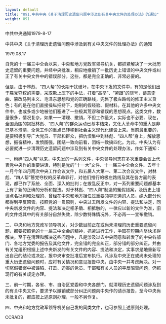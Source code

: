 ```yaml
---
layout: default
title: "891.中共中央《关于清理历史遗留问题中涉及到有关中央文件的处理办法》的通知"
weight: 891
---
```


中共中央通知1979-8-17

中共中央《关于清理历史遗留问题中涉及到有关中央文件的处理办法》的通知

1979.08.17

自党的十一届三中全会以来，中央和地方党政军领导机关，都抓紧解决了一大批历史遗留的重要问题，并经中央批准，相应地撤销了一批历史上错误的中央文件或纠正了有关中央文件中的错误部分。这些，都是完全正确的、非常必要的。

但是，由于林彪、“四人帮”的长期干扰破坏，在中央下发的文件中，有的是他们出于篡党夺权的需要，采取欺上压下的手法，打着“高举”、“紧跟”的旗号，蓄意歪曲、篡改马列主义、毛泽东思想和党的正确路线，兜售了极左路线的修正主义货色；有的是在他们直接操纵把持下，炮制的假经验、假材料。在其他的许多中央文件中，也或多或少地被他们塞进了一些极其荒谬和错误的思想观点。这类文件，数量很多，情况复杂，如果一一清理、撤销，不但工作量大，实际也不必要、现在，全国范围的揭批林彪、“四人帮”的群众运动已基本结束，文化大革命中的重大是非已基本澄清，全党工作的重点已转移到社会主义现代化建设上来。当前最重要的，是要积极引导广大党员、干部和群众，把仇恨集中到林彪、“四人帮”身上，解放思想，振奋精神，发愤图强，团结一致向前看，团结一致搞四化。为此，中央认为有必要就进一步清理历史遗留问题中涉及到有关中央文件的处理办法，作如下通知：

一、粉碎“四人帮”以来，中央发的一系列文件，中央领导同志在多次重要会议上代表党中央作的重要讲话，特别是党的“十一大”文件、十一届三中全会文件、去年十一月今年四月两次中央工作会议文件，和五届人大第一、第二次会议文件，对林彪、“四人帮”篡党夺权的反革命罪行，对他们推行的极左路线及其在各方面的表现，都已作了系统、全面、深入的批判；在拨乱反正中，对一系列重要问题都基本上有了新的正确的分析和提法。对于林彪、“四人帮”制造的冤假错案，及历史上错误点名批判和处理的、曾经在中央和地方担任过重要领导职务的人员，绝大部分也都得到平反昭雪。按照党的一贯原则，中央过去所发文件的内容、提法和决定，同中央新发文件的内容、提法和决定相矛盾、相抵触的，一律应以新的文件为准，旧的文件或其中的有关部分自然失效，除少数特殊情况外，不必再一一宣布撤销。

二、中央和地方党政军领导机关，对少数目前正在或尚未清理的历史重要遗留问题，都要按照党的十一届三中全会的精神，抓紧进行工作，争取在短期内尽快求得解决。至于在清理和解决这些问题中，凡是涉及过去中央同意和转发了的中央各部门、各地方党委的报告及其他文件，完全错的完全纠正，部分错的部分纠正。并由有关党组织根据上述中央新发的有关文件的内容、提法和决定，实事求是地重新写出自己的结论或决定，报中央审查批准后宣布执行。凡涉及中央正在或尚未处理的重大历史遗留问题时，应将有关情况和意见报告中央，由中央一并考虑解决。对一切冤假错案中被诬陷、打击、迫害的党员、干部和有关人员的平反昭雪问题，仍照现行的有关规定办理。

三、前一时期，各省、市、自治区党委和中央各部门，就清理历史遗留问题涉及到的有关中央文件，要求予以撤销或部分纠正问题向中央作的请示报告，至今中央尚未批复的，都应按上述原则办理，一般不另作复。

四、中央和地方党政军领导机关自己发的同类文件，也可参照上述原则处理。

CCRADB

